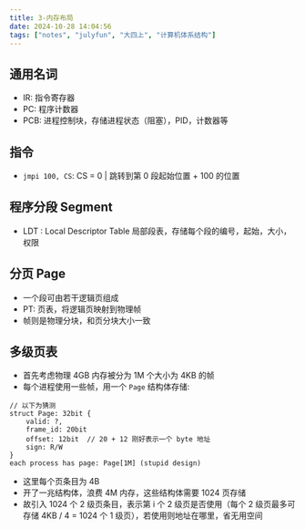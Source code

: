 ```yaml
---
title: 3-内存布局
date: 2024-10-28 14:04:56
tags: ["notes", "julyfun", "大四上", "计算机体系结构"]
---
```

## 通用名词

- IR: 指令寄存器
- PC: 程序计数器
- PCB: 进程控制块，存储进程状态（阻塞），PID，计数器等

## 指令

- `jmpi 100, CS`: CS = 0 | 跳转到第 0 段起始位置 + 100 的位置

## 程序分段 Segment

- LDT : Local Descriptor Table 局部段表，存储每个段的编号，起始，大小，权限

## 分页 Page

- 一个段可由若干逻辑页组成
- PT: 页表，将逻辑页映射到物理帧
- 帧则是物理分块，和页分块大小一致

## 多级页表

- 首先考虑物理 4GB 内存被分为 1M 个大小为 4KB 的帧
- 每个进程使用一些帧，用一个 `Page` 结构体存储:

```
// 以下为猜测
struct Page: 32bit {
    valid: ?,
    frame_id: 20bit
    offset: 12bit  // 20 + 12 刚好表示一个 byte 地址
    sign: R/W
}
each process has page: Page[1M] (stupid design)
```
- 这里每个页条目为 4B
- 开了一兆结构体，浪费 4M 内存，这些结构体需要 1024 页存储
- 故引入 1024  个 2 级页条目，表示第 i 个 2 级页是否使用（每个 2 级页最多可存储 4KB / 4 = 1024 个 1 级页），若使用则地址在哪里，省无用空间
